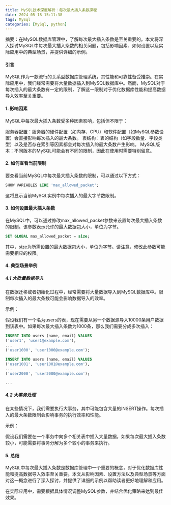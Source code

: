 ```yaml
---
title: MySQL技术深度解析：每次最大插入条数探秘
date: 2024-05-18 15:11:38
tags: MySql
categories: [MySql, python]
---
```



摘要：在MySQL数据库管理中，了解每次最大插入条数是至关重要的。本文将深入探讨MySQL中每次最大插入条数的相关问题，包括影响因素、如何设置以及实际应用中的典型场景，并提供详细的示例。
<!--more-->

#### 引言
MySQL作为一款流行的关系型数据库管理系统，其性能和可靠性备受推崇。在实际应用中，我们经常需要将大量数据插入到MySQL数据库中。然而，MySQL对于每次插入的最大条数有一定的限制，了解这一限制对于优化数据库性能和提高数据导入效率至关重要。

#### 1. 影响因素
MySQL中每次最大插入条数受多种因素影响，包括但不限于：

服务器配置：服务器的硬件配置（如内存、CPU）和软件配置（如MySQL参数设置）会直接影响每次插入的最大条数。
表结构：表的结构（如字段数量、字段类型）以及是否存在索引等因素都会对每次插入的最大条数产生影响。
MySQL版本：不同版本的MySQL可能会有不同的限制，因此在使用时需要特别留意。
#### 2. 如何查看当前限制
要查看当前MySQL中每次最大插入条数的限制，可以通过以下方式：
```sql
SHOW VARIABLES LIKE 'max_allowed_packet';
```
这将显示当前MySQL实例中每次插入的最大字节数限制。

#### 3. 如何设置最大插入条数
在MySQL中，可以通过修改max_allowed_packet参数来设置每次最大插入条数的限制。该参数表示允许的最大数据包大小，单位为字节。
```sql
SET GLOBAL max_allowed_packet = size;
```
其中，size为所需设置的最大数据包大小，单位为字节。请注意，修改此参数可能需要相应的权限。

#### 4. 典型场景举例
##### 4.1 大批量数据导入
在数据迁移或者初始化过程中，经常需要将大量数据导入到MySQL数据库中。限制每次插入的最大条数可能会影响数据导入的效率。

示例：

假设我们有一个名为users的表，现在需要从另一个数据源导入10000条用户数据到该表中。如果每次最大插入条数为1000条，那么我们需要分成多次插入：
```sql
INSERT INTO users (name, email) VALUES
('user1', 'user1@example.com'),
...
('user1000', 'user1000@example.com');

INSERT INTO users (name, email) VALUES
('user1001', 'user1001@example.com'),
...
('user2000', 'user2000@example.com');

...
```
##### 4.2 大事务处理
在某些情况下，我们需要执行大事务，其中可能包含大量的INSERT操作。每次插入的最大条数限制会影响事务的执行效率和性能。

示例：

假设我们需要在一个事务中向多个相关表中插入大量数据，如果每次最大插入条数较小，可能需要将事务分解为多个较小的事务来执行。

#### 5. 总结
MySQL中每次最大插入条数是数据库管理中一个重要的概念，对于优化数据库性能和提高数据导入效率至关重要。本文从影响因素、设置方法以及典型场景等方面对这一概念进行了深入探讨，并提供了详细的示例以帮助读者更好地理解和应用。

在实际应用中，需要根据具体情况调整MySQL参数，并结合优化策略来达到最佳效果。